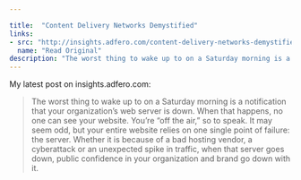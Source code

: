 ```yaml
---

title:  "Content Delivery Networks Demystified"
links: 
- src: "http://insights.adfero.com/content-delivery-networks-demystified/"
  name: "Read Original"
description: "The worst thing to wake up to on a Saturday morning is a notification that your organization’s web server is down. When that happens, no one can see your website. You’re “off the air,” so to speak. It may seem odd, but your entire website relies on one single point of failure: the server. Whether it is because of a bad hosting vendor, a cyberattack or an unexpected spike in traffic, when that server goes down, public confidence in your organization and brand go down with it."
---
```


My latest post on insights.adfero.com:

> The worst thing to wake up to on a Saturday morning is a notification that your organization’s web server is down. When that happens, no one can see your website. You’re “off the air,” so to speak. It may seem odd, but your entire website relies on one single point of failure: the server. Whether it is because of a bad hosting vendor, a cyberattack or an unexpected spike in traffic, when that server goes down, public confidence in your organization and brand go down with it.
